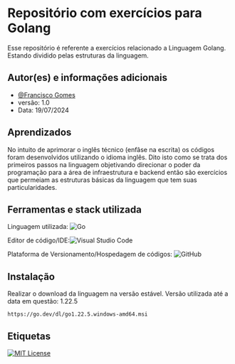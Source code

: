 
# Repositório com exercícios para Golang

Esse repositório é referente a exercícios relacionado a Linguagem Golang. Estando dividido pelas estruturas da linguagem.



## Autor(es) e informações adicionais

- [@Francisco Gomes](https://www.linkedin.com/in/fgsj-developer/)
- versão: 1.0
- Data: 19/07/2024



## Aprendizados

No intuito de aprimorar o inglês técnico (enfâse na escrita) os códigos foram desenvolvidos utilizando o idioma inglês. Dito isto como se trata dos primeiros passos na linguagem objetivando direcionar o poder da programação para a área de infraestrutura e backend então são exercícios que permeiam as estruturas básicas da linguagem que tem suas particularidades. 

## Ferramentas e stack utilizada

Linguagem utilizada: ![Go](https://img.shields.io/badge/go-%2300ADD8.svg?style=for-the-badge&logo=go&logoColor=white)

Editor de código/IDE:![Visual Studio Code](https://img.shields.io/badge/Visual%20Studio%20Code-0078d7.svg?style=for-the-badge&logo=visual-studio-code&logoColor=white)

Plataforma de Versionamento/Hospedagem de códigos: ![GitHub](https://img.shields.io/badge/github-%23121011.svg?style=for-the-badge&logo=github&logoColor=white)


## Instalação

Realizar o download da linguagem na versão estável. Versão utilizada até a data em questão: 1.22.5
```
https://go.dev/dl/go1.22.5.windows-amd64.msi
```
    
## Etiquetas

[![MIT License](https://img.shields.io/badge/License-MIT-green.svg)](https://choosealicense.com/licenses/mit/)


